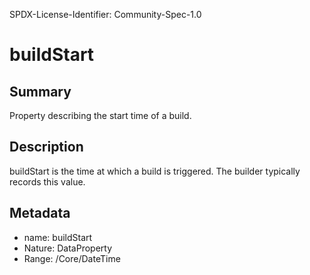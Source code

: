 SPDX-License-Identifier: Community-Spec-1.0

# buildStart

## Summary

Property describing the start time of a build.

## Description

buildStart is the time at which a build is triggered. The builder typically records this value.

## Metadata

- name: buildStart
- Nature: DataProperty
- Range: /Core/DateTime

